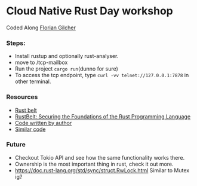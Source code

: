 # Cloud Native Rust Day workshop 

Coded Along [Florian Gilcher](https://github.com/skade)
### Steps:

- Install rustup and optionally rust-analyser.
- move to /tcp-mailbox
- Run the project ```cargo run```(dunno for sure)
- To access the tcp endpoint, type ```curl -vv telnet://127.0.0.1:7878``` in other terminal.

### Resources

- [Rust belt](https://plv.mpi-sws.org/rustbelt/)
- [RustBelt: Securing the Foundations of the Rust Programming Language](https://dl.acm.org/doi/pdf/10.1145/3158154)
- [Code written by author](https://play.rust-lang.org/?version=stable&mode=debug&edition=2018&gist=0a50e08ed776b1a01de0838fd925e210)
- [Similar code](https://github.com/skade/mailbox)

### Future

- Checkout Tokio API and see how the same functionality works there.
- Ownership is the most important thing in rust, check it out more.
- https://doc.rust-lang.org/std/sync/struct.RwLock.html Similar to Mutex ig?